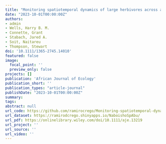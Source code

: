 ```yaml
---
title: "Monitoring spatiotemporal dynamics of large herbivores across an African rangeland using hierarchical multi‐species distance sampling"
date: "2023-10-01T00:00:00Z"
authors:
- admin 
- Wells, Harry B. M.
- Connette, Grant 
- Stabach, Jared A. 
- Soit, Naitareu 
- Thompson, Stewart
doi: '10.1111/1365-2745.14010'
featured: false
image:
  focal_point: ''
  preview_only: false
projects: []
publication: 'African Journal of Ecology'
publication_short: ''
publication_types: "article-journal"
publishDate: "2023-10-01T00:00:00Z"
summary: 
tags: 
abstract: null
url_code: https://github.com/ramirocrego/Monitoring-spatiotemporal-dynamics-of-large-herbivores-across-Naboisho-Conservancy
url_dataset: https://ramirodcrego.shinyapps.io/NaboishoSpAbu/
url_pdf: https://onlinelibrary.wiley.com/doi/10.1111/aje.13219
url_project: ''
url_source: ''
url_video: ''
---
```



